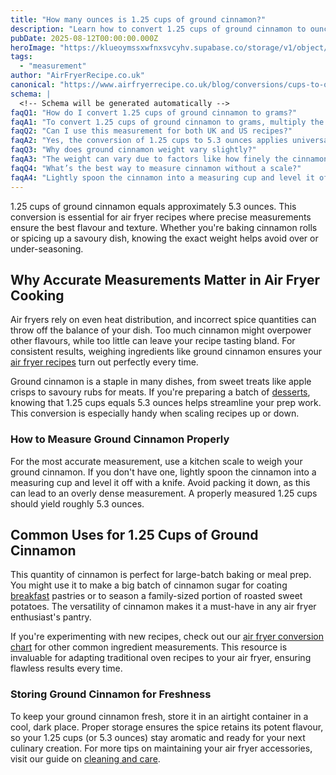 ```yaml
---
title: "How many ounces is 1.25 cups of ground cinnamon?"
description: "Learn how to convert 1.25 cups of ground cinnamon to ounces for perfect air fryer recipes every time."
pubDate: 2025-08-12T00:00:00.000Z
heroImage: "https://klueoymssxwfnxsvcyhv.supabase.co/storage/v1/object/public/Shmucket/how-many-ounces-is-1-25-cups-of-ground-cinnamon.webp"
tags:
  - "measurement"
author: "AirFryerRecipe.co.uk"
canonical: "https://www.airfryerrecipe.co.uk/blog/conversions/cups-to-ounces/how-many-ounces-is-1-25-cups-of-ground-cinnamon"
schema: |
  <!-- Schema will be generated automatically -->
faqQ1: "How do I convert 1.25 cups of ground cinnamon to grams?"
faqA1: "To convert 1.25 cups of ground cinnamon to grams, multiply the ounces by 28.35. Since 1.25 cups is roughly 5.3 ounces, this equals about 150 grams. This conversion is useful for recipes requiring metric measurements."
faqQ2: "Can I use this measurement for both UK and US recipes?"
faqA2: "Yes, the conversion of 1.25 cups to 5.3 ounces applies universally. However, always check if the recipe specifies packed or loose measurements, as this can slightly alter the weight."
faqQ3: "Why does ground cinnamon weight vary slightly?"
faqA3: "The weight can vary due to factors like how finely the cinnamon is ground or how tightly it's packed in the cup. For precision, weighing with a kitchen scale is recommended."
faqQ4: "What’s the best way to measure cinnamon without a scale?"
faqA4: "Lightly spoon the cinnamon into a measuring cup and level it off with a straight edge. Avoid tapping or packing the cup, as this leads to an inaccurate, heavier measurement."
---
```

<p>1.25 cups of ground cinnamon equals approximately 5.3 ounces. This conversion is essential for air fryer recipes where precise measurements ensure the best flavour and texture. Whether you're baking cinnamon rolls or spicing up a savoury dish, knowing the exact weight helps avoid over or under-seasoning.</p>  

<h2>Why Accurate Measurements Matter in Air Fryer Cooking</h2>  
<p>Air fryers rely on even heat distribution, and incorrect spice quantities can throw off the balance of your dish. Too much cinnamon might overpower other flavours, while too little can leave your recipe tasting bland. For consistent results, weighing ingredients like ground cinnamon ensures your <a href=https://www.airfryerrecipe.co.uk/recipes>air fryer recipes</a> turn out perfectly every time.</p>  

<p>Ground cinnamon is a staple in many dishes, from sweet treats like apple crisps to savoury rubs for meats. If you're preparing a batch of <a href=https://www.airfryerrecipe.co.uk/recipe-category/dessert>desserts</a>, knowing that 1.25 cups equals 5.3 ounces helps streamline your prep work. This conversion is especially handy when scaling recipes up or down.</p>  

<h3>How to Measure Ground Cinnamon Properly</h3>  
<p>For the most accurate measurement, use a kitchen scale to weigh your ground cinnamon. If you don't have one, lightly spoon the cinnamon into a measuring cup and level it off with a knife. Avoid packing it down, as this can lead to an overly dense measurement. A properly measured 1.25 cups should yield roughly 5.3 ounces.</p>  

<h2>Common Uses for 1.25 Cups of Ground Cinnamon</h2>  
<p>This quantity of cinnamon is perfect for large-batch baking or meal prep. You might use it to make a big batch of cinnamon sugar for coating <a href=https://www.airfryerrecipe.co.uk/recipe-category/breakfast>breakfast</a> pastries or to season a family-sized portion of roasted sweet potatoes. The versatility of cinnamon makes it a must-have in any air fryer enthusiast's pantry.</p>  

<p>If you're experimenting with new recipes, check out our <a href=https://www.airfryerrecipe.co.uk/air-fryer-conversion-chart>air fryer conversion chart</a> for other common ingredient measurements. This resource is invaluable for adapting traditional oven recipes to your air fryer, ensuring flawless results every time.</p>  

<h3>Storing Ground Cinnamon for Freshness</h3>  
<p>To keep your ground cinnamon fresh, store it in an airtight container in a cool, dark place. Proper storage ensures the spice retains its potent flavour, so your 1.25 cups (or 5.3 ounces) stay aromatic and ready for your next culinary creation. For more tips on maintaining your air fryer accessories, visit our guide on <a href=https://www.airfryerrecipe.co.uk/air-fryer-cleaner>cleaning and care</a>.</p>
